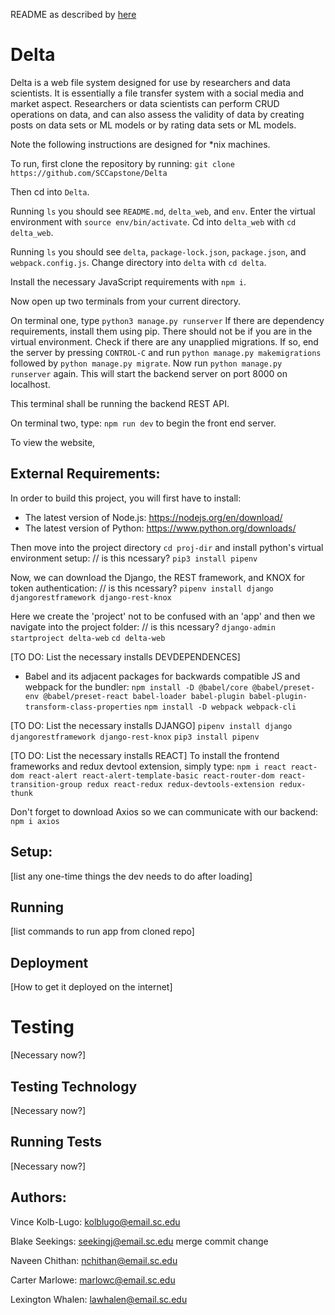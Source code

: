 README as described by [here](https://capstone.cse.sc.edu/milestone/source-control/#september)

# Delta
Delta is a web file system designed for use by researchers and data scientists. It is essentially a file transfer system with a social media and market aspect. Researchers or data scientists can perform CRUD operations on data, and can also assess the validity of data by creating posts on data sets or ML models or by rating data sets or ML models. 

Note the following instructions are designed for *nix machines.

To run, first clone the repository by running:
`git clone https://github.com/SCCapstone/Delta`

Then cd into `Delta`. 

Running `ls` you should see `README.md`, `delta_web`, and `env`. Enter the virtual environment with `source env/bin/activate`. Cd into `delta_web` with `cd delta_web`.

Running `ls` you should see `delta`, `package-lock.json`, `package.json`, and `webpack.config.js`. Change directory into `delta` with `cd delta`.

Install the necessary JavaScript requirements with `npm i`. 

Now open up two terminals from your current directory.

On terminal one, type
`python3 manage.py runserver`
If there are dependency requirements, install them using pip. There should not be if you are in the virtual environment. Check if there are any unapplied migrations. If so, end the server by pressing `CONTROL-C` and run `python manage.py makemigrations` followed by `python manage.py migrate`. Now run `python manage.py runserver` again. This will start the backend server on port 8000 on localhost.

This terminal shall be running the backend REST API.

On terminal two, type:
`npm run dev` to begin the front end server.

To view the website, 

## External Requirements:
In order to build this project, you will first have to install:

- The latest version of Node.js: https://nodejs.org/en/download/
- The latest version of Python: https://www.python.org/downloads/

Then move into the project directory `cd proj-dir` and install python's virtual environment setup: // is this ncessary?
`pip3 install pipenv`

Now, we can download the Django, the REST framework, and KNOX for token authentication: // is this ncessary?
`pipenv install django djangorestframework django-rest-knox`

Here we create the 'project' not to be confused with an 'app' and then we navigate into the project folder: // is this ncessary?
`django-admin startproject delta-web`
`cd delta-web`

[TO DO: List the necessary installs DEVDEPENDENCES]
- Babel and its adjacent packages for backwards compatible JS and webpack for the bundler:
`npm install -D @babel/core @babel/preset-env @babel/preset-react babel-loader babel-plugin babel-plugin-transform-class-properties`
`npm install -D webpack webpack-cli`

[TO DO: List the necessary installs DJANGO]
`pipenv install django djangorestframework django-rest-knox`
`pip3 install pipenv`

[TO DO: List the necessary installs REACT]
To install the frontend frameworks and redux devtool extension, simply type:
`npm i react react-dom react-alert react-alert-template-basic react-router-dom react-transition-group redux react-redux redux-devtools-extension redux-thunk`

Don't forget to download Axios so we can communicate with our backend:
`npm i axios` 

## Setup:
[list any one-time things the dev needs to do after loading]

## Running
[list commands to run app from cloned repo]

## Deployment
[How to get it deployed on the internet]

# Testing
[Necessary now?]

## Testing Technology
[Necessary now?]

## Running Tests
[Necessary now?]

## Authors:
Vince Kolb-Lugo: kolblugo@email.sc.edu

Blake Seekings: seekingj@email.sc.edu
merge commit change

Naveen Chithan: nchithan@email.sc.edu

Carter Marlowe: marlowc@email.sc.edu

Lexington Whalen: lawhalen@email.sc.edu

